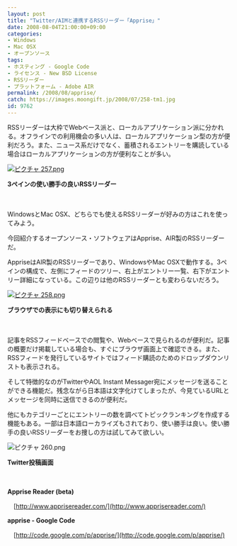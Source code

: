 ```yaml
---
layout: post
title: "Twitter/AIMと連携するRSSリーダー「Apprise」"
date: 2008-08-04T21:00:00+09:00
categories:
- Windows
- Mac OSX
- オープンソース
tags: 
- ホスティング - Google Code
- ライセンス - New BSD License
- RSSリーダー
- プラットフォーム - Adobe AIR
permalink: /2008/08/apprise/
catch: https://images.moongift.jp/2008/07/258-tm1.jpg
id: 9762
---
```

RSSリーダーは大枠でWebベース派と、ローカルアプリケーション派に分かれる。オフラインでの利用機会の多い人は、ローカルアプリケーション型の方が便利だろう。また、ニュース系だけでなく、蓄積されるエントリーを購読している場合はローカルアプリケーションの方が便利なことが多い。

  

[![ピクチャ 257.png](https://images.moongift.jp/2008/07/257-tm1.jpg)](https://images.moongift.jp/2008/07/2571.jpg)  
  
**3ペインの使い勝手の良いRSSリーダー**

  

　

  

WindowsとMac OSX、どちらでも使えるRSSリーダーが好みの方はこれを使ってみよう。

  

今回紹介するオープンソース・ソフトウェアはApprise、AIR製のRSSリーダーだ。

  
  
<!--more-->  

AppriseはAIR製のRSSリーダーであり、WindowsやMac OSXで動作する。3ペインの構成で、左側にフィードのツリー、右上がエントリー一覧、右下がエントリー詳細になっている。この辺りは他のRSSリーダーとも変わらないだろう。

  

[![ピクチャ 258.png](https://images.moongift.jp/2008/07/258-tm1.jpg)](https://images.moongift.jp/2008/07/2581.jpg)  
  
**ブラウザでの表示にも切り替えられる**

  

　

  

記事をRSSフィードベースでの閲覧や、Webベースで見られるのが便利だ。記事の概要だけ掲載している場合も、すぐにブラウザ画面上で確認できる。また、RSSフィードを発行しているサイトではフィード購読のためのドロップダウンリストも表示される。

  

そして特徴的なのがTwitterやAOL Instant Messager宛にメッセージを送ることができる機能だ。残念ながら日本語は文字化けてしまったが、今見ているURLとメッセージを同時に送信できるのが便利だ。

  

他にもカテゴリーごとにエントリーの数を調べてトピックランキングを作成する機能もある。一部は日本語ローカライズもされており、使い勝手は良い。使い勝手の良いRSSリーダーをお捜しの方は試してみて欲しい。

  

![ピクチャ 260.png](https://images.moongift.jp/2008/07/260.jpg)

  

**Twitter投稿画面**

  

　

  

**Apprise Reader (beta)**  
  
　[http://www.apprisereader.com/](http://www.apprisereader.com/)

  

**apprise - Google Code**  
  
　[http://code.google.com/p/apprise/](http://code.google.com/p/apprise/)

  
